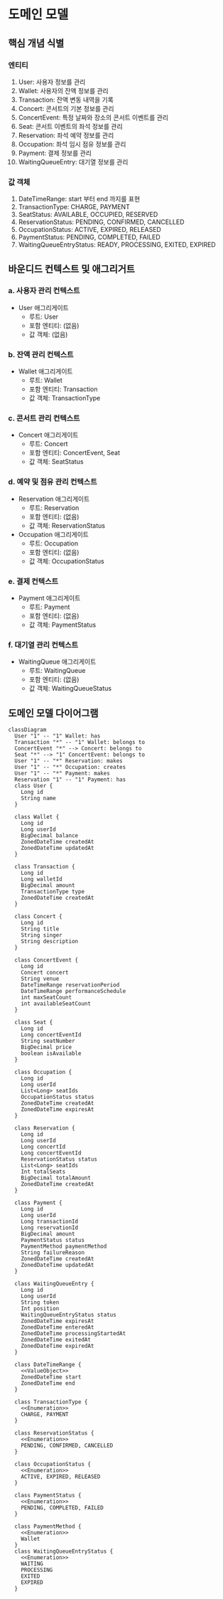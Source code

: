 # 도메인 모델

## 핵심 개념 식별

### 엔티티

1. User: 사용자 정보를 관리
2. Wallet: 사용자의 잔액 정보를 관리
3. Transaction: 잔액 변동 내역을 기록
4. Concert: 콘서트의 기본 정보를 관리
5. ConcertEvent: 특정 날짜와 장소의 콘서트 이벤트를 관리
6. Seat: 콘서트 이벤트의 좌석 정보를 관리
7. Reservation: 좌석 예약 정보를 관리
8. Occupation: 좌석 임시 점유 정보를 관리
9. Payment: 결제 정보를 관리
10. WaitingQueueEntry: 대기열 정보를 관리

### 값 객체

1. DateTimeRange: start 부터 end 까지를 표현
2. TransactionType: CHARGE, PAYMENT
3. SeatStatus: AVAILABLE, OCCUPIED, RESERVED
4. ReservationStatus: PENDING, CONFIRMED, CANCELLED
5. OccupationStatus: ACTIVE, EXPIRED, RELEASED
6. PaymentStatus: PENDING, COMPLETED, FAILED
7. WaitingQueueEntryStatus: READY, PROCESSING, EXITED, EXPIRED

## 바운디드 컨텍스트 및 애그리거트

### a. 사용자 관리 컨텍스트

- User 애그리게이트
    - 루트: User
    - 포함 엔티티: (없음)
    - 값 객체: (없음)

### b. 잔액 관리 컨텍스트

- Wallet 애그리게이트
    - 루트: Wallet
    - 포함 엔티티: Transaction
    - 값 객체: TransactionType

### c. 콘서트 관리 컨텍스트

- Concert 애그리게이트
    - 루트: Concert
    - 포함 엔티티: ConcertEvent, Seat
    - 값 객체: SeatStatus

### d. 예약 및 점유 관리 컨텍스트

- Reservation 애그리게이트
    - 루트: Reservation
    - 포함 엔티티: (없음)
    - 값 객체: ReservationStatus
- Occupation 애그리게이트
    - 루트: Occupation
    - 포함 엔티티: (없음)
    - 값 객체: OccupationStatus

### e. 결제 컨텍스트

- Payment 애그리게이트
    - 루트: Payment
    - 포함 엔티티: (없음)
    - 값 객체: PaymentStatus

### f. 대기열 관리 컨텍스트

- WaitingQueue 애그리게이트
    - 루트: WaitingQueue
    - 포함 엔티티: (없음)
    - 값 객체: WaitingQueueStatus

## 도메인 모델 다이어그램

```mermaid
classDiagram
  User "1" -- "1" Wallet: has
  Transaction "*" -- "1" Wallet: belongs to
  ConcertEvent "*" --> Concert: belongs to
  Seat "*" --> "1" ConcertEvent: belongs to
  User "1" -- "*" Reservation: makes
  User "1" -- "*" Occupation: creates
  User "1" -- "*" Payment: makes
  Reservation "1" -- "1" Payment: has
  class User {
    Long id
    String name
  }

  class Wallet {
    Long id
    Long userId
    BigDecimal balance
    ZonedDateTime createdAt
    ZonedDateTime updatedAt
  }

  class Transaction {
    Long id
    Long walletId
    BigDecimal amount
    TransactionType type
    ZonedDateTime createdAt
  }

  class Concert {
    Long id
    String title
    String singer
    String description
  }

  class ConcertEvent {
    Long id
    Concert concert
    String venue
    DateTimeRange reservationPeriod
    DateTimeRange performanceSchedule
    int maxSeatCount
    int availableSeatCount
  }

  class Seat {
    Long id
    Long concertEventId
    String seatNumber
    BigDecimal price
    boolean isAvailable
  }

  class Occupation {
    Long id
    Long userId
    List<Long> seatIds
    OccupationStatus status
    ZonedDateTime createdAt
    ZonedDateTime expiresAt
  }

  class Reservation {
    Long id
    Long userId
    Long concertId
    Long concertEventId
    ReservationStatus status
    List<Long> seatIds
    Int totalSeats
    BigDecimal totalAmount
    ZonedDateTime createdAt
  }

  class Payment {
    Long id
    Long userId
    Long transactionId
    Long reservationId
    BigDecimal amount
    PaymentStatus status
    PaymentMethod paymentMethod
    String failureReason
    ZonedDateTime createdAt
    ZonedDateTime updatedAt
  }

  class WaitingQueueEntry {
    Long id
    Long userId
    String token
    Int position
    WaitingQueueEntryStatus status
    ZonedDateTime expiresAt
    ZonedDateTime enteredAt
    ZonedDateTime processingStartedAt
    ZonedDateTime exitedAt
    ZonedDateTime expiredAt
  }

  class DateTimeRange {
    <<ValueObject>>
    ZonedDateTime start
    ZonedDateTime end
  }

  class TransactionType {
    <<Enumeration>>
    CHARGE, PAYMENT
  }

  class ReservationStatus {
    <<Enumeration>>
    PENDING, CONFIRMED, CANCELLED
  }

  class OccupationStatus {
    <<Enumeration>>
    ACTIVE, EXPIRED, RELEASED
  }

  class PaymentStatus {
    <<Enumeration>>
    PENDING, COMPLETED, FAILED
  }

  class PaymentMethod {
    <<Enumeration>>
    Wallet
  }
  class WaitingQueueEntryStatus {
    <<Enumeration>>
    WAITING
    PROCESSING
    EXITED
    EXPIRED
  }
```